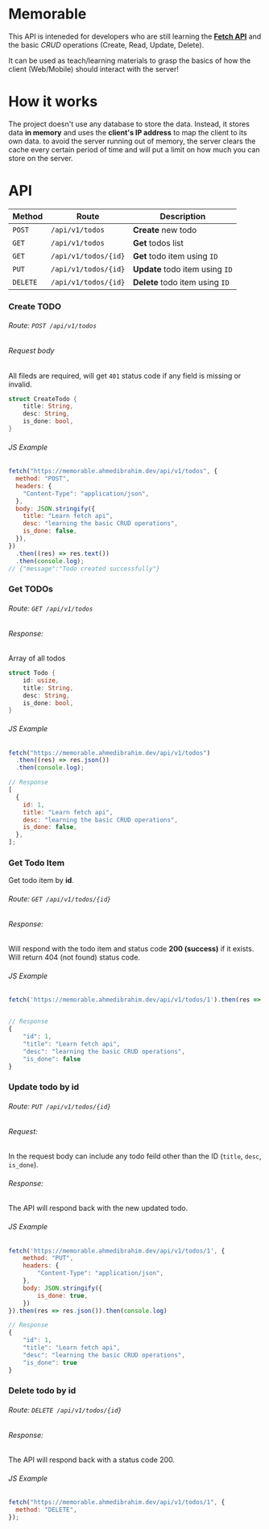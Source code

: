 # Memorable

This API is inteneded for developers who are still learning the **[Fetch API](https://developer.mozilla.org/en-US/docs/Web/API/Fetch_API)** and the basic _CRUD_ operations (Create, Read, Update, Delete).

It can be used as teach/learning materials to grasp the basics of how the client (Web/Mobile) should interact with the server!

# How it works

The project doesn't use any database to store the data. Instead, it stores data **in memory** and uses the **client's IP address** to map the client to its own data. to avoid the server running out of memory, the server clears the cache every certain period of time and will put a limit on how much you can store on the server.

# API

| Method   | Route                | Description                     |
| -------- | -------------------- | ------------------------------- |
| `POST`   | `/api/v1/todos`      | **Create** new todo             |
| `GET`    | `/api/v1/todos`      | **Get** todos list              |
| `GET`    | `/api/v1/todos/{id}` | **Get** todo item using `ID`    |
| `PUT`    | `/api/v1/todos/{id}` | **Update** todo item using `ID` |
| `DELETE` | `/api/v1/todos/{id}` | **Delete** todo item using `ID` |

### Create TODO

###### Route: `POST /api/v1/todos`

###### Request body

All fileds are required, will get `401` status code if any field is missing or invalid.

```rs
struct CreateTodo {
    title: String,
    desc: String,
    is_done: bool,
}
```

###### JS Example

```js
fetch("https://memorable.ahmedibrahim.dev/api/v1/todos", {
  method: "POST",
  headers: {
    "Content-Type": "application/json",
  },
  body: JSON.stringify({
    title: "Learn fetch api",
    desc: "learning the basic CRUD operations",
    is_done: false,
  }),
})
  .then((res) => res.text())
  .then(console.log);
// {"message":"Todo created successfully"}
```

### Get TODOs

###### Route: `GET /api/v1/todos`

###### Response:

Array of all todos

```rs
struct Todo {
    id: usize,
    title: String,
    desc: String,
    is_done: bool,
}
```

###### JS Example

```js
fetch("https://memorable.ahmedibrahim.dev/api/v1/todos")
  .then((res) => res.json())
  .then(console.log);

// Response
[
  {
    id: 1,
    title: "Learn fetch api",
    desc: "learning the basic CRUD operations",
    is_done: false,
  },
];
```

### Get Todo Item

Get todo item by **id**.

###### Route: `GET /api/v1/todos/{id}`

###### Response:

Will respond with the todo item and status code **200 (success)** if it exists. Will return 404 (not found) status code.

###### JS Example

```js
fetch('https://memorable.ahmedibrahim.dev/api/v1/todos/1').then(res => res.json()).then(console.log)


// Response
{
    "id": 1,
    "title": "Learn fetch api",
    "desc": "learning the basic CRUD operations",
    "is_done": false
}
```

### Update todo by id

###### Route: `PUT /api/v1/todos/{id}`

###### Request:

In the request body can include any todo feild other than the ID (`title`, `desc`, `is_done`).

###### Response:

The API will respond back with the new updated todo.

###### JS Example

```js
fetch('https://memorable.ahmedibrahim.dev/api/v1/todos/1', {
    method: "PUT",
    headers: {
        "Content-Type": "application/json",
    },
    body: JSON.stringify({
        is_done: true,
    })
}).then(res => res.json()).then(console.log)

// Response
{
    "id": 1,
    "title": "Learn fetch api",
    "desc": "learning the basic CRUD operations",
    "is_done": true
}
```

### Delete todo by id

###### Route: `DELETE /api/v1/todos/{id}`

###### Response:

The API will respond back with a status code 200.

###### JS Example

```js
fetch("https://memorable.ahmedibrahim.dev/api/v1/todos/1", {
  method: "DELETE",
});
```
